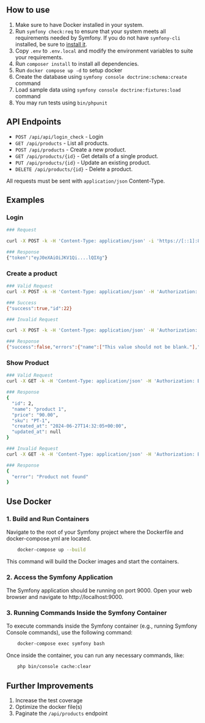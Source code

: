 ## How to use
1. Make sure to have Docker installed in your system.
2. Run `symfony check:req` to ensure that your system meets all requirements needed by Symfony. If you do not have `symfony-cli` installed, be sure to [install it](https://symfony.com/download).
3. Copy `.env` to `.env.local` and modify the environment variables to suite your requirements.
4. Run `composer install` to install all dependencies.
5. Run `docker compose up -d` to setup docker
6. Create the database using `symfony console doctrine:schema:create` command
7. Load sample data using  `symfony console doctrine:fixtures:load` command
8. You may run tests using `bin/phpunit`

## API Endpoints

- `POST /api/api/login_check` - Login
- `GET /api/products` - List all products.
- `POST /api/products` - Create a new product.
- `GET /api/products/{id}` - Get details of a single product.
- `PUT /api/products/{id}` - Update an existing product.
- `DELETE /api/products/{id}` - Delete a product.

All requests must be sent with `application/json` Content-Type.

## Examples
### Login
```bash
### Request

curl -X POST -k -H 'Content-Type: application/json' -i 'https://[::1]:8000/api/login_check' --data '{"username": "user@example.com", "password": "secret"}'

### Response
{"token":"eyJ0eXAiOiJKV1Qi....lQIXg"}
```
### Create a product
```bash
### Valid Request
curl -X POST -k -H 'Content-Type: application/json' -H 'Authorization: Bearer eyJ0eXAiOiJKV1Q....SOCPM0GL6Q' -i 'https://[::1]:8000/api/products' --data '{"name": "Sample", "price": 10.2, "sku": "123-ABC"}'

### Success
{"success":true,"id":22}

### Invalid Request

curl -X POST -k -H 'Content-Type: application/json' -H 'Authorization: Bearer eyJ0eXAiOiJKV1QiLCJh....lQIXg' -i 'https://[::1]:8000/api/products' --data '{"name": "", "price": null, "sku": ""}'

### Response
{"success":false,"errors":{"name":["This value should not be blank."],"price":["This value should not be blank."],"sku":["This value should not be blank."]}}
```

### Show Product
```bash
### Valid Request
curl -X GET -k -H 'Content-Type: application/json' -H 'Authorization: Bearer eyJ0eXAiOiJKV1Q....SOCPM0GL6Q' -i 'https://[::1]:8000/api/products/2' --data '{"name": "Sample", "price": 10.2, "sku": "123-ABC"}'

### Response
{
  "id": 2,
  "name": "product 1",
  "price": "90.00",
  "sku": "PT-1",
  "created_at": "2024-06-27T14:32:05+00:00",
  "updated_at": null
}

### Invalid Request
curl -X GET -k -H 'Content-Type: application/json' -H 'Authorization: Bearer eyJ0eXAiOiJKV1QiLCJ....XphSRdSOCPM0GL6Q' -i 'https://[::1]:8000/api/products/21' --data '{"name": "Sample", "price": 10.2, "sku": "123-ABC"}'

### Response
{
  "error": "Product not found"
}
```
## Use Docker

### 1. Build and Run Containers

Navigate to the root of your Symfony project where the Dockerfile and docker-compose.yml are located.

```bash
    docker-compose up --build
```

This command will build the Docker images and start the containers.
### 2. Access the Symfony Application

The Symfony application should be running on port 9000. Open your web browser and navigate to http://localhost:9000.
### 3. Running Commands Inside the Symfony Container

To execute commands inside the Symfony container (e.g., running Symfony Console commands), use the following command:

```bash
    docker-compose exec symfony bash
```

Once inside the container, you can run any necessary commands, like:

```bash
    php bin/console cache:clear
```

## Further Improvements
1. Increase the test coverage
2. Optimize the docker file(s)
3. Paginate the `/api/products` endpoint